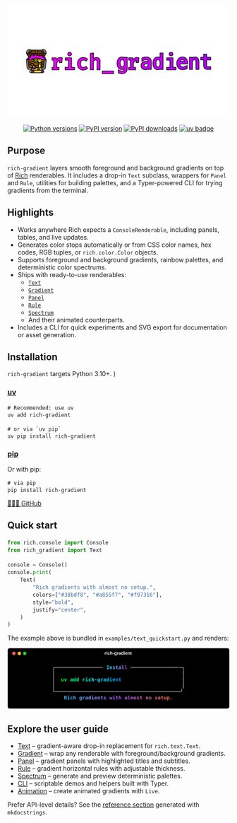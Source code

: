 
<a href="https://maxludden.github.io/rich-gradient/" alt="rich-gradient">
  <img src="img/rich-gradient.svg" alt="rich-gradient" class="banner"/>
</a>


<p align="center">
  <a href="https://www.python.org/"><img
    src="https://img.shields.io/badge/Python-3.10%2C%203.11%2C%203.12%2C%203.13-blue" alt="Python versions"></a>
  <a href="https://pypi.org/project/rich_gradient/"><img
  src="https://img.shields.io/pypi/v/rich-gradient" alt="PyPI version"></a>
  <a href="https://pypi.org/project/rich_gradient/"><img
   src="https://img.shields.io/pypi/dm/rich-gradient" alt="PyPI downloads"></a>
  <a href="https://github.com/astral-sh/uv"><img
    src="https://img.shields.io/badge/uv-v0-blue" alt="uv badge"></a> <!-- IGNORE -->
</p>

## Purpose

`rich-gradient` layers smooth foreground and background gradients on top of [Rich](https://github.com/Textualize/rich) renderables.
It includes a drop-in `Text` subclass, wrappers for `Panel` and `Rule`, utilities for building palettes, and
a Typer-powered CLI for trying gradients from the terminal.

## Highlights

- Works anywhere Rich expects a `ConsoleRenderable`, including panels, tables, and live updates.
- Generates color stops automatically or from CSS color names, hex codes, RGB tuples, or `rich.color.Color` objects.
- Supports foreground and background gradients, rainbow palettes, and deterministic color spectrums.
- Ships with ready-to-use renderables:
  - [`Text`](text.md)
  - [`Gradient`](gradient.md)
  - [`Panel`](panel.md)
  - [`Rule`](rule.md)
  - [`Spectrum`](spectrum.md)
  - And their animated counterparts.
- Includes a CLI for quick experiments and SVG export for documentation or asset generation.

## Installation

`rich-gradient` targets Python 3.10+.
)

<h3><a href="https://github.com/astral-sh/uv">uv</a></h3>

```shell
# Recommended: use uv
uv add rich-gradient

# or via `uv pip`
uv pip install rich-gradient
```

<h3><a href="https://pip.pypa.io/en/stable/">pip</a></h3>

Or with pip:

```shell
# via pip
pip install rich-gradient
```

<a href="https://github.com/maxludden/rich-gradient" alt="GitHub" class="btn">
  <span>👨🏻‍💻 GitHub</span>
</a>

## Quick start

```python
from rich.console import Console
from rich_gradient import Text

console = Console()
console.print(
    Text(
        "Rich gradients with almost no setup.",
        colors=["#38bdf8", "#a855f7", "#f97316"],
        style="bold",
        justify="center",
    )
)
```

The example above is bundled in `examples/text_quickstart.py` and renders:

<a href="#" class="copy-install" data-copy="uv add rich-gradient" title="Click to copy: <code>uv add rich-gradient</code>" aria-label="Copy install command">
    <img src="img/text-quickstart.svg" alt="Text quickstart">
</a>

## Explore the user guide

- [Text](text.md) – gradient-aware drop-in replacement for `rich.text.Text`.
- [Gradient](gradient.md) – wrap any renderable with foreground/background gradients.
- [Panel](panel.md) – gradient panels with highlighted titles and subtitles.
- [Rule](rule.md) – gradient horizontal rules with adjustable thickness.
- [Spectrum](spectrum.md) – generate and preview deterministic palettes.
- [CLI](cli.md) – scriptable demos and helpers built with Typer.
- [Animation](animation.md) – create animated gradients with `Live`.

Prefer API-level details? See the [reference section](animated_gradient_ref.md) generated with `mkdocstrings`.
